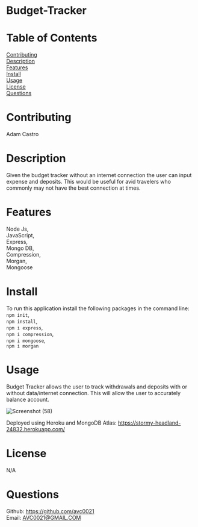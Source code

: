 # Budget-Tracker

# Table of Contents

[Contributing](#name)</br>
[Description](#description)</br>
[Features](#features)</br>
[Install](#install)</br>
[Usage](#usage)</br>
[License](#license)</br>
[Questions](#github)</br>

# Contributing

Adam Castro

# Description

Given the budget tracker without an internet connection the user can input expense and deposits.
This would be useful for avid travelers who commonly may not have the best connection at times. 

# Features

Node Js,</br>
JavaScript,</br>
Express,</br>
Mongo DB,</br>
Compression,</br>
Morgan,</br>
Mongoose</br>

# Install

To run this application install the following packages in the command line:</br>
`npm init`,</br>
`npm install`,</br>
`npm i express`,</br>
`npm i compression`,</br>
`npm i mongoose`,</br>
`npm i morgan`</br>

# Usage

Budget Tracker allows the user to track withdrawals and deposits with or without data/internet connection. 
This will allow the user to accurately balance account.

![Screenshot (58)](https://user-images.githubusercontent.com/91796423/166087717-313b1265-4a2a-4640-ba41-4971313101e3.png)


Deployed using Heroku and MongoDB Atlas: https://stormy-headland-24832.herokuapp.com/

# License

N/A

# Questions

Github: https://github.com/avc0021</br>
Email: AVC0021@GMAIL.COM
